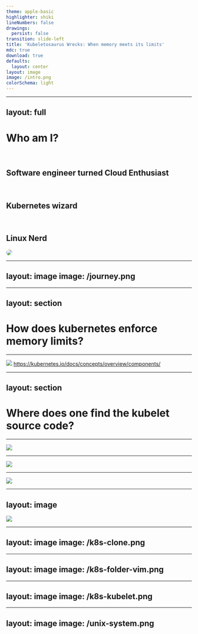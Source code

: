 ```yaml
---
theme: apple-basic
highlighter: shiki
lineNumbers: false
drawings:
  persist: false
transition: slide-left
title: 'Kubeletosaurus Wrecks: When memory meets its limits'
mdc: true
download: true
defaults:
  layout: center
layout: image
image: /intro.png
colorSchema: light
---
```




<!--
* who is here for kubelet internals?
* who is here for nice jurassic park references/memes
-->

---
layout: full
---

<div class="grid grid-cols-[1fr_35%] gap-6">

<div>
<h1 style="font-weight: bold;">Who am I?</h1>

<br/>

<h2>Software engineer turned Cloud Enthusiast <noto-cloud /></h2>
<br/>
<h2>Kubernetes wizard <noto-magic-wand /></h2>
<br/>
<h2>Linux Nerd <devicon-linux /></h2>
</div>

<div>
<img src="/profile_pic_compressed.jpg" style="border-radius: 50%;"/>
</div>

</div>

<!--
* currently working as a PSE for dynatrace, doesn't sound like i have a lot to do with k8s, but my main area of expertise lies with cloud, k8s, container security
* i originally started my career as a java software engineer, found linux, got suck into ops
* i used arch btw
-->

---
layout: image
image: /journey.png
---



<!--
* six months ago
* colleagues and i were discussing memory requests = limits
* i noticed no idea how kubernetes even enforces those limits
-->

---
layout: section
---

# How does kubernetes enforce memory limits?

---

![](/kubernetes-architecture.svg)
https://kubernetes.io/docs/concepts/overview/components/

<v-click>
<Arrow x1="300" y1="200" x2="410" y2="300" color="red"/>
</v-click>

<!--
* looking at diagram, i know kublet runs on each node
* from the docs i now know it is responsible for spawning pods
* already first problem, where do we find kubelet source code?
-->

---
layout: section
---

# Where does one find the kubelet source code?

<!--
* first instinct would be kubernetes org on github
* for sure there is kubelet repo
-->

---

![](/k8s-org.png)

<!--
* oh yes,ere is a repo called kubelet
-->

---

![](/kubelet-readme.png)

<!--
* on closer inspection, this cannot be it
* seems to contain only some API types
* where else could the kubelet source code repo be?
-->

---

![](/philosoraptor.png)

<!--
* lets think logical
* kubelet is integral component of kubernetes
* it doesn't have its own repo in gh org
* maybe the kubelet source is located in k8s main repo?
-->

---
layout: image
---

<img src="/kubernetes-repo.png" style="max-height: 100%"/>

<!--
* went ahead to github
-->

---
layout: image
image: /k8s-clone.png
---



<!--
* cloned the repo
-->

---
layout: image
image: /k8s-folder-vim.png
---



<!--
* opened it in my favorite editor: vim
* which btw is the greatest editor out there if you don't know
* searched for some files/folders called kubelet
-->

---
layout: image
image: /k8s-kubelet.png
---



<!--
* there are plenty
* this has to be it
-->

---
layout: image
image: /unix-system.png
---

<div style="display: flex; flex-direction: row; justify-content: center; align-items: end; height: 100%;">

<p style="font-size: 40px; line-height: 50px; font-weight: bold; text-align: center;">
It's a GOLANG system!<br/>I know this!
</p>

</div>

<!--
* this is me realizing it is all golang
-->

---
layout: image
image: /k8s-kubelet.png
---

---
layout: image
image: /welcome-to-kubelet-source.png
---

<div style="display: flex; flex-direction: row; justify-content: center; align-items: end; height: 100%;">

<p style="font-size: 40px; line-height: 40px; font-weight: bold; text-align: center;">
Welcome,<br/> to the kubelet source code!
</p>

</div>

<!--
* nice with source code located, next question arose
-->

---
layout: section
---

# How does kubelet even start pods?

---
layout: image
image: /stopwatch.png
---



<!--
* in order to finish in this millennia, i will spare you details on kubelet startup process
* this might be topic of another talk
* in a nutshell, kubelets functionality is build around struct called kubelet
-->

---
layout: full
---

<div class="full-center">

```go
// pkg/kubelet/kubelet.go:912
// Kubelet is the main kubelet implementation.
type Kubelet struct {
    // ...
}
```

</div>

<!--
* we are interested in starting pods, there is a method called syncpod
-->

---
layout: full
---

<div class="full-center">

```go
func (kl *Kubelet) SyncPod(ctx context.Context,
                           updateType kubetypes.SyncPodType,
                           pod, mirrorPod *v1.Pod,
                           podStatus *kubecontainer.PodStatus) (bool, error) {
	// ..
}
```

</div>

<!--
* sync pod is responsible for converging a pod in its current state to a wanted state
* tearing down of pods is done in a different method
* sync pod is a pretty complicated method
* it is doing a lot of things
* to stay in reasonable time frame, i will simplify what it does quite heavily and just give you the gist of it
* i recommend you check out the source code yourself
* now lets dive into what sync pod is actually doing
-->

---
class: invert-colors
---

<div class="highlighted-listing">
    <h1 class="current">Creating mirror pod for static pods</h1>
    <h1 class="not-shown">Create Data directories for the pod</h1>
    <h1 class="not-shown">Fetch pull secrets</h1>
    <h1 class="not-shown">Call the container runtime's SyncPod method</h1>
</div>

---
layout: full
---

<div class="full-center">

```go {3-9}
func (kl *Kubelet) SyncPod(/*...*/) (isTerminal bool, err error) {
    // ...
	if kubetypes.IsStaticPod(pod) {
        // ...
        if err := kl.mirrorPodClient.CreateMirrorPod(pod); err != nil {
            // ...
        }
        // ...
	}
	// ...
}
```

</div>

<!--
* this is how it looks like in source code
-->

---
layout: section
---

# Static pods

<!--
* as a quick reminder, static pods are created by putting the pod yaml at a specific location on the node
-->

---

# Pod yamls put in specific folder on node

<v-clicks>

# Folder configured by `staticPodPath`

# Kubelet periodically scans folder

</v-clicks>

<!--
* configured via static pod path kubelet config
* kubelet will periodically scans folder for updates
* it will create new pods for new pod yamls and remove pods for deleted yamls
-->

---
layout: section
---

# Mirror pods

<!--
* now with static pods out of the way, here a quick refresher what mirror pods are
* in short, they are representation of pods in the api server
-->

---

# Representation of static pods in the API server

<v-clicks>

# Will show up as regular pods

# Cannot be controlled via API server

# Modification can only happen in pod yaml on node

</v-clicks>

<!--
* will show up as regular pods
* one important distinction, they cannot be controlled via API server
* if you try to delete or edit mirror pod on api server, nothing will happen
* this can only be achieved by connecting to the node and either deleting pod yaml or editing it
* as we have learned before, kubelet will then in its next cycle pick up the chances and coerce the pod accordingly
-->

---
class: invert-colors
---

<div class="highlighted-listing">
    <h1>Creating mirror pod for static pods</h1>
    <h1 class="current">Create Data directories for the pod</h1>
    <h1 class="not-shown">Fetch pull secrets</h1>
    <h1 class="not-shown">Call the container runtime's SyncPod method</h1>
</div>

<!--
* next up, syncPod will create data directories for pod
-->

---
layout: full
---

<div class="full-center">

```go {11-13}
func (kl *Kubelet) SyncPod(/*...*/) (isTerminal bool, err error) {
    // ...
	if kubetypes.IsStaticPod(pod) {
        // ...
        if err := kl.mirrorPodClient.CreateMirrorPod(pod); err != nil {
            // ...
        }
        // ...
	}
	// ...
	if err := kl.makePodDataDirs(pod); err != nil {
        // ...
	}
	// ...
}
```

</div>

<!--
* once again, here is how it looks like in code
* these data directories are special folders on the node
-->

---

# Folder on the node

<v-clicks>

# Kubelet stores pod related state

# E.g. effective hosts file, resolved secrets ready to be mounted

</v-clicks>

<!--
* which kubelet uses to store pod related state
* examples of this state could be the effective host file, or resolved secrets that will be mounted as volumes in the pod
* it is definitely worth to connect to one of your nodes
-->

---
layout: image
image: /unix-system-files.png
---



<!--
* open your favorite file explorer
* and checkout those pod data dirs in action
* btw jurassic park related fun fact, this is in fact an accurate depiction of the Silicon Graphics 3D File System Navigator for IRIX (an OS based on Unix)
-->

---
class: invert-colors
---

<div class="highlighted-listing">
    <h1>Creating mirror pod for static pods</h1>
    <h1>Create Data directories for the pod</h1>
    <h1 class="current">Fetch pull secrets</h1>
    <h1 class="not-shown">Call the container runtime's SyncPod method</h1>
</div>

<!--
* syncpod is also responsible for fetching pull secrets
-->

---
layout: full
---

<div class="full-center">

```go {15}
func (kl *Kubelet) SyncPod(/*...*/) (isTerminal bool, err error) {
    // ...
	if kubetypes.IsStaticPod(pod) {
        // ...
        if err := kl.mirrorPodClient.CreateMirrorPod(pod); err != nil {
            // ...
        }
        // ...
	}
	// ...
	if err := kl.makePodDataDirs(pod); err != nil {
        // ...
	}
    // ...
    pullSecrets := kl.getPullSecretsForPod(pod)
	// ...
}
```

</div>

<!--
* here is the code
* have you ever tried deploying an pod with an image from a private registry which requires authentication and forget to specify the pull secret?
* if not here is an accurate depiction what will happen
-->

---
layout: image
image: /magic-word-1.png
---

<div style="display: flex; flex-direction: column; justify-content: center; height: 100%;">


<div style="flex-grow: 1"/>

<p style="font-size: 40px; line-height: 35px; font-weight: bold; text-align: center;">
Ah, Ah, Ah, <br/> you didn't say the magic word
</p>

</div>

<!--
* so as you can now imagine, pull secrets are used to authenticate with container registries
-->

---

# Used to authenticate with container registry

<v-clicks>

# Specified by `ImagePullSecrets` field in pod spec

</v-clicks>

<!--
* you can specify the secret via the ImagePullSecrets field in the pod spec
* here is how it looks like in action
-->

---
layout: full
---

<div class="full-center">

```yaml {9-10}
apiVersion: v1
kind: Pod
metadata:
  name: fence-service
spec:
  containers:
  - name: private-reg-container
    image: ingen.com/security/fence-service
  imagePullSecrets:
  - name: ingen-secret
```

</div>

---
class: invert-colors
---

<div class="highlighted-listing">
    <h1>Creating mirror pod for static pods</h1>
    <h1>Create Data directories for the pod</h1>
    <h1>Fetch pull secrets</h1>
    <h1 class="current">Call the container runtime's SyncPod method</h1>
</div>

<!--
* last but not least, syncpod will call the sync pod method of the container runtime
-->

---
layout: full
---

<div class="full-center">

```go {9-10}
func (kl *Kubelet) SyncPod(/*...*/) (isTerminal bool, err error) {
	// ...
	if err := kl.makePodDataDirs(pod); err != nil {
        // ...
	}
    // ...
    pullSecrets := kl.getPullSecretsForPod(pod)
    // ...
	result := kl.containerRuntime.SyncPod(todoCtx,
                    pod, podStatus, pullSecrets, kl.backOff)
	// ...
}
```

</div>

<!--
* this is where the real magic happens
* containerRuntime is a field in the central kubelet struct
-->

---
layout: full
---

<div class="full-center">

```go {3-4}
type Kubelet struct {
    // ...
	// Container runtime.
	containerRuntime kubecontainer.Runtime
    // ...
}
```

</div>

<!--
* tracing down implementations of the Runtime interface pretty much leaves us with one, that is not related to testing, called `kubeGenericRuntimeManager`
-->

---
layout: full
---

<div class="full-center code-small-font">

```go {|3-4|5-6|8-13}
// pkg/kubelet/kuberuntime/kuberuntime_manager.go:1001
func (m *kubeGenericRuntimeManager) SyncPod(/*...*/) (result kubecontainer.PodSyncResult) {
    // Step 1: Compute sandbox and container changes.
	podContainerChanges := m.computePodActions(ctx, pod, podStatus)
	//  2. Kill pod sandbox if necessary.
	//  3. Kill any containers that should not be running.
	// ....
	// Step 4: Create a sandbox for the pod if necessary.
	if podContainerChanges.CreateSandbox {
		// ...
		podSandboxID, msg, err =  m.createPodSandbox(/*...*/)
		// ...
	}
	// ...
	start := func(/*...*/) error {
		if msg, err := m.startContainer(ctx, podSandboxID, /*...*/); err != nil { /*...*/ }
	}
	// Step 5: start ephemeral containers
	// Step 6: start init containers.
	// Step 8: start containers in podContainerChanges.ContainersToStart.
	for _, idx := range podContainerChanges.ContainersToStart {
		start(/*...*/)
	}
}
```

</div>

<!--
* and here is what its syncpod method looks like
* just a reminder, we now moved on from the kubelets syncpod method, to the runtime syncpod method
* i know, can be a bit confusing
* lets dive right in, what do we have here
* step 1 is computing the changes required to get the pods current state into the wanted state
* method is somewhat complicated and not directly related with talk topic, so we will skip over it
* be sure to check it out if you are interested
* we will skip over steps 2-3 as they are related to killing, which is not what we are currently investigating. just as a reminder, we are currently on a mission to figure out how pods are started
* now step 4 looks interesting
* it is creating some kind of pod sandbox, which i have never heard before, lets check it out
-->

---
layout: full
---

<div class="full-center">

```go
func (m *kubeGenericRuntimeManager) createPodSandbox(/*...*/)
                                        (string, string, error) {
    // ...
	podSandBoxID, err :=
        m.runtimeService.RunPodSandbox(ctx, podSandboxConfig, runtimeHandler)
    // ...
}
```

</div>

<!--
* aha, ok, the pod sandbox seems to be created via some kind of runtime service
* once again, there is only a single implementation of this runtime service, not related to testing
* it is called `remoteRuntimeService`
-->

---
layout: full
---

<div class="full-center">

```go {|2|1}
// pkg/kubelet/cri/remote/remote_runtime.go:49
// remoteRuntimeService is a gRPC implementation of internalapi.RuntimeService.
type remoteRuntimeService struct {
    // ...
}
```

</div>

<!--
* by the name of it, i would assume it is communicating with something not on this host, or at least not in the kubelet process
* the godoc is revealing that it is communicating via gRPC
* mhmm the code is located in a subfolder of cri, which rings a bell
* lets hit the kubernetes docs to see if we can learn more about CRI
-->

---
layout: full
---

<div class="stack">
<img src="/cri.png" alt="">

<v-clicks>

<img src="/cri-highlighted.png" alt="">

<img src="/cri-highlighted-2.png" alt="">

</v-clicks>
</div>

<!--
* interesting! CRI stands for container runtime interface and it appears to be a vital puzzle in figuring out how pods are created
* the documentation mentions, that it enables the kubelet to use a wide variety of container runtimes, without having a need to recompile the cluster components
* next up, the doc mentions, that the CRI is the main protocol for communication between kubelet and the container runtime
* ahh ok, so it decouples kubelet from this container runtime component, interesting
-->

---

```mermaid {scale: 1.5, theme: 'forest'}
graph LR

kubelet["Kubelet"]
cri("API\n(CRI)")
containerRuntime["Container Runtime"]

kubelet -- calls --> cri
 cri -. exposes .- containerRuntime
```

<!--
* here is a quick visualization of how the components interact with each other
* so the container runtime, exposes some kind of API, which follows the CRI protocol
* kubelet then calls this API
* but what exactly is this container runtime component
-->

---
layout: section
---

# Container Runtime?

<!--
* judging by the name of it, i would say it allows for running containers?
* lets hit the kubernetes docs once again
-->

---
layout: full
---

<div class="stack">

<img src="/container-runtime.png" alt="">

<v-click>
<img src="/container-runtime-highlighted.png" alt="">
</v-click>

</div>

<!--
* so there is a whole dedicated page on this topic
* and sure enough it mentions, that the container runtime is installed each node, so that pods can run
* so it is responsible for running containers!
-->

---

# Runs containers (duh!)

<v-clicks>

# containerD, CRI-O, Kata Containers, ...

</v-clicks>

<!--
* alright, the docs also mention, that there are various different implementations of container runtime out there
* the most famous ones are containerD and CRI-O
* there is also kata containers, which allow you to run pods as lightweight VMs, isn't that cool
* but wait a sec, what about docker?
-->

---
layout: section
---

# What about Docker?

<!--
* now this is where things get interesting
* did you know, that docker isn't actually offering a CRI compliant API?
-->

---

# Docker != CRI compliant

<v-click>


<div>

# Only usable through Dockershim
removed with 1.24

</div>

</v-click>

<!--
* you could use docker directly up until a few years ago, by leveraging an internal component called Dockershim
*dockershim was deprecated with kubernetes 1.20 and then finally removed with 1.24
* it is still possible to use docker as an container runtime though
* like dr ian malcolm once said
-->

---
layout: image
image: /life-finds-a-way.png
---

<div style="display: flex; flex-direction: row; justify-content: center; align-items: end; height: 100%;">

<p style="font-size: 40px; line-height: 35px; font-weight: bold; text-align: center;">
Docker, ahh, finds a way
</p>

</div>

<!--
* and this way is a special component called cri-dockerd
-->

---

# cri-dockerd

<v-click>

# CRI compliant adapter for docker socket

</v-click>

<!--
* the name pretty much says it all, it is a CRI compliant adapter for the dockerd socket
* the only difference to it and dockershim, you need to install it as an extra component, whereas dockershim was an integral part of kubelet
* this is how it works
-->

---

```mermaid {scale: 1.5, theme: 'forest'}
graph LR

dockerD["dockerD"]
dockerSocket("Docker Socket")
criDockerD["cri-dockerd"]
cri("Socket\n(CRI)")
kubelet["Kubelet"]

kubelet -- calls --> cri
cri -. exposes .- criDockerD
criDockerD -- calls --> dockerSocket
dockerD -. exposes .- dockerSocket
```

<!--
* as you can see, cri-dockerd exposes a cri compliant socket, which is used by kubelet
* cri-dockerd then goes ahead and translates all incoming cri calls to docker api calls and sends them to the socker exposed by dockerD
* fun fact over i guess
* but back to the thing that triggers this rabbit hole of container runtimes and cri, what exactly is this mysterious PodSandbox?
-->

---
layout: section
---

# PodSandbox?

<!--
* i couldn't find a lot of details about it online, so here is how i understood it by reading the CRI protobuf files and the implementation of it in containerD
* as we probably all know, containers in a pod share a single network namespace
-->

---

# Network Namespace

<v-clicks>

# Pause Container

# PodSandbox = wrapper around pause container + network namespace

</v-clicks>

<!--
* i am talking about linux namespaces here, not k8s namespaces
* namespaces are the linux kernel way of partitioning system resources
* now, the container runtime spawns a special container, called the pause container, which in the end, is just here to hold the network namespace open and sleep indefinitely
* it technically also does something else, but for sake of simplicity, lets ignore it for now
* at least in containerD, the podsandox is a wrapper this pause container + the network namespace. containerD stores it under a certain ID, which kubelet can later use to spawn containers in
* i am somewhat sure, that this will be different for other container runtimes, so if you happen to have more info on that topic, i would love to hear about it. just find me after the talk.
-->

---
layout: image
image: /hungry-trex.png
---



<!--
* and unlike a hungry t-rex
-->

---
layout: image
image: /hungry-trex-eating.png
---



<!--
* i won't eat you for lunch
* so don't be afraid
* awesome! that was the pod sandbox
* now back to the SyncPod method
-->

---
layout: full
---

<div class="full-center code-small-font">

```go {|19-24|16-18}
// pkg/kubelet/kuberuntime/kuberuntime_manager.go:1001
func (m *kubeGenericRuntimeManager) SyncPod(/*...*/) (result kubecontainer.PodSyncResult) {
    // Step 1: Compute sandbox and container changes.
	podContainerChanges := m.computePodActions(ctx, pod, podStatus)

	//  2. Kill pod sandbox if necessary.
	//  3. Kill any containers that should not be running.
	// ....
	// Step 4: Create a sandbox for the pod if necessary.
	if podContainerChanges.CreateSandbox {
		// ...
		podSandboxID, msg, err =  m.createPodSandbox(/*...*/)
		// ...
	}
	// ...
	start := func(/*...*/) error {
		if msg, err := m.startContainer(ctx, podSandboxID, /*...*/); err != nil { /*...*/ }
	}
	// Step 5: start ephemeral containers
	// Step 6: start init containers.
	// Step 8: start containers in podContainerChanges.ContainersToStart.
	for _, idx := range podContainerChanges.ContainersToStart {
		start(/*...*/)
	}
}
```

</div>

<!--
* the only thing that is left, is starting the containers in the pod
* this is done by leveraging a local function called start
* which in turn is calling the `startContainer` method of the `kubeGenericRuntimeManager`
* lets have a closer look at what it is doing
-->

---
layout: full
---

<div class="full-center code-extra-small-font">

```go {|3-4|6-9}
func (m *kubeGenericRuntimeManager) startContainer(ctx context.Context, podSandboxID string, /*...*/) (string, error) {
	// ...
	// Step 1: pull the image.
	imageRef, msg, err := m.imagePuller.EnsureImageExists(ctx, pod, container, pullSecrets, podSandboxConfig)
	// ...
	// Step 2: create the container.
	// ..	.
	containerConfig, cleanupAction, err := m.generateContainerConfig(ctx, container, pod, restartCount,
																	 podIP, imageRef, podIPs, target)
	// ...
	containerID, err := m.runtimeService.CreateContainer(ctx, podSandboxID, containerConfig, podSandboxConfig)
	// ...
	// Step 3: start the container.
	err = m.runtimeService.StartContainer(ctx, containerID)
	// ...
}
```

</div>

<!--
* the first thing that jumps into my eye here, is step 1. i won't show you the details, but the image puller is calling a method on the CRI to fetch the required images. in the end it kinda makes sense, since the container runtime is the only place that knows how and where to pull the required images

* next up, some kind of container config is created.
-->

---
layout: full
---

<div class="full-center">

```go {|3|4|8-9|11-12|11}
type ContainerConfig struct {
	// ...
	Image *ImageSpec
	Command []string
	Args []string
	WorkingDir string
	Envs []*KeyValue
	Mounts []*Mount
	Devices []*Device
	// ...
	Linux *LinuxContainerConfig
	Windows *WindowsContainerConfig
}
```
</div>

<!--
* which contains information, such as the container to be used, which command to execute, as well as, what mounts and devices to make available to the container at runtime
* it also features two os specific configurations
* lets have a closer look at the linux one
-->

---
layout: full
---

<div class="full-center">

```go {|3}
type LinuxContainerConfig struct {
	// Resources specification for the container.
	Resources *LinuxContainerResources
	// LinuxContainerSecurityContext configuration for the container.
	SecurityContext      *LinuxContainerSecurityContext
}
```

</div>

<!--
* in here, we can see that there are some more linux resource specific configs
-->

---
layout: full
---

<div class="full-center">

```go
type LinuxContainerResources struct {
	CpuPeriod int64
	CpuQuota int64
	CpuShares int64
	MemoryLimitInBytes int64
	// ...
	HugepageLimits []*HugepageLimit
	// ...
}
```

</div>

<!--
* which allows us to specify the CPU shared, period and quotas, as well as some memory limits and huge page limits, nice
-->

---
layout: full
---

<div class="full-center">

```go {|5}
type LinuxContainerConfig struct {
	// Resources specification for the container.
	Resources *LinuxContainerResources
	// LinuxContainerSecurityContext configuration for the container.
	SecurityContext      *LinuxContainerSecurityContext
}
```

</div>

<!--
* the linux container config, also features a security context
-->

---
layout: full
---

<div class="full-center">

```go
type LinuxContainerSecurityContext struct {
	Capabilities *Capability
	Privileged bool
	// ...
	RunAsUser *Int64Value
	RunAsGroup *Int64Value
	// ...
}
```

</div>

<!--
* which looks pretty similar to what we can configure on the pods directly
* there kubelet sets which capabilities to run the container with, as well as if it should be run as privileged and what user or group to use
* now back to the container config
-->

---
layout: full
---

<div class="full-center">

```go {|12}
type ContainerConfig struct {
	// ...
	Image *ImageSpec
	Command []string
	Args []string
	WorkingDir string
	Envs []*KeyValue
	Mounts []*Mount
	Devices []*Device
	// ...
	Linux *LinuxContainerConfig
	Windows *WindowsContainerConfig
}
```
</div>

<!--
* we will just skip over the windows config
-->

---
layout: full
---

<div class="full-center code-extra-small-font">

```go {|11-14}
func (m *kubeGenericRuntimeManager) startContainer(ctx context.Context, podSandboxID string, /*...*/) (string, error) {
	// ...
	// Step 1: pull the image.
	imageRef, msg, err := m.imagePuller.EnsureImageExists(ctx, pod, container, pullSecrets, podSandboxConfig)
	// ...
	// Step 2: create the container.
	// ...
	containerConfig, cleanupAction, err := m.generateContainerConfig(ctx, container, pod, restartCount,
																	 podIP, imageRef, podIPs, target)
	// ...
	containerID, err := m.runtimeService.CreateContainer(ctx, podSandboxID, containerConfig, podSandboxConfig)
	// ...
	// Step 3: start the container.
	err = m.runtimeService.StartContainer(ctx, containerID)
	// ...
}
```

</div>

<!--
* now back at the startContainer function, we can see that now the container is created and started
* it will come as no surprise, that this is done via the CRI
-->

---

```mermaid {scale: 1.5, theme: 'forest'}
graph LR

kubelet["Kubelet"]
cri("Socket\n(CRI)")
containerRuntime["Container Runtime"]

kubelet -- calls --> cri
 cri -. exposes .- containerRuntime
```

<!--
* so createContainer and startContainer pretty much only call the container rutnime, with the config we created before

* nice that is it! there we have it. this is how kubelet spawns containers

* now back to the original question that started this whole journey
-->

---
layout: section
---

# How does kubernetes enforce memory limits?

<!--
* we have already discovered the answer to this! it is a bit disappointing though
* now if we reopen the LinuxContainerResource from the container config struct
-->

---
layout: full
---

<div class="full-center">

```go {|5}
type LinuxContainerResources struct {
	CpuPeriod int64
	CpuQuota int64
	CpuShares int64
	MemoryLimitInBytes int64
	// ...
	HugepageLimits []*HugepageLimit
	// ...
}
```

</div>

<!--
* we can see, that all kubelet needs to do, is to set this `MemoryLimitsInBytes` field
* the rest of it is handled by the container runtime
* if you think about it, it only makes sense that way
* since the CRI abstracts away how containers are run, kubelet has no idea of how it could technically enforce those limits. just think about kata containers. it is spawning dedicated VMs for each container.
-->

---
layout: image
image: /you-did-it.png
---

<div style="display: flex; flex-direction: row; justify-content: center; align-items: end; height: 100%;">

<p style="font-size: 50px; font-weight: bold; text-align: center;">
We did it!
</p>

</div>

<!--
* and that is pretty much it
* we did it!
-->

---
layout: section
---

# Summary Time!

<!--
* now summary time!
* what did we learn today
* first, we now know that the CRI specifies an API that lets kubelet interact with a container runtime
-->

---

## CRI specifies API how kublet interact with container runtime

<br/>

<v-clicks>

<div>

## Various implementation of container runtimes (CRI-O, containerD, kata containers)<!-- .element: class="fragment" data-fragment-index="1" -->
<br/>
</div>

<div>

## Container runtime is actually running containers<!-- .element: class="fragment" data-fragment-index="2" -->

<br/>

</div>


<div>

## Resource limits are imposed by container runtime<!-- .element: class="fragment" data-fragment-index="3" -->

</div>

</v-clicks>

<!--
* there are various container runtimes out there, the most famous ones, being CRI-O containerD

* the container runtime is actually responsible for running containers, however they like. be it local namespaces and cgroups as for containerD, or dedicated micro VMs as in kata containers, in the end, kubelet doesn't care

* the resource limits are actually imposed by the container runtime, due to the before mentioned fact, that the container runtime can run containers with whatever technology it likes and only it knows how to enforce those memory limits

* and that is it! i have to say, i learned quite a lot during this adventure
-->

---
layout: image
image: /making-a-fortune.png
---

<div style="display: flex; flex-direction: row; justify-content: center; align-items: end; height: 100%;">

<p style="font-size: 35px; line-height: 35px; font-weight: bold; text-align: center;">
I am going to make a whole talk/blog <br/> series out of this
</p>

</div>

<!--
* I will try to transform this newly found knowledge into even more talks and probably a whole blog post series. there is quite a lot of interesting stuff going on here.

* be sure to checkout patrickpichler.dev, to not miss any of those blog posts
-->

---

# Checkout https://patrickpichler.dev

<!--
* it is still under construction though

* anyway, I hope you liked the talk and learned a thing or two. if you want to further discuss how pods are spawned, have spotted an error and want to tell me what I got wrong, feel free to approach whenever you see me and lets have a chat!

* thank you
-->

---
layout: image
image: /personal-blog.png
---

---
layout: image
image: /outro.png
---

<div style="display: flex; flex-direction: row; justify-content: center; align-items: center; height: 100%;">

<p style="font-size: 70px; font-weight: bold; text-align: center;">
The End
</p>

</div>
